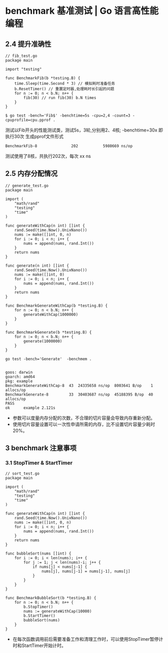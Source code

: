 # benchmark 基准测试 | Go 语言高性能编程

## 2.4 提升准确性
```
// fib_test.go
package main

import "testing"

func BenchmarkFib(b *testing.B) {
	time.Sleep(time.Second * 3) // 模拟耗时准备任务
	b.ResetTimer() // 重置定时器,处理耗时长引起的问题
	for n := 0; n < b.N; n++ {
		fib(30) // run fib(30) b.N times
	}
}
```
```
$ go test -bench='Fib$' -benchtime=5s -cpu=2,4 -count=3 -cpuprofile=cpu.pprof .
```
测试以Fib开头的性能测试类，测试5s，3轮,分别用2、4核; -benchtime=30x 即执行30次
生成pprof文件形式

```
BenchmarkFib-8               202           5980669 ns/op
```
测试使用了8核，共执行202次，每次 xx ns
## 2.5 内存分配情况
```
// generate_test.go
package main

import (
	"math/rand"
	"testing"
	"time"
)

func generateWithCap(n int) []int {
	rand.Seed(time.Now().UnixNano())
	nums := make([]int, 0, n)
	for i := 0; i < n; i++ {
		nums = append(nums, rand.Int())
	}
	return nums
}

func generate(n int) []int {
	rand.Seed(time.Now().UnixNano())
	nums := make([]int, 0)
	for i := 0; i < n; i++ {
		nums = append(nums, rand.Int())
	}
	return nums
}

func BenchmarkGenerateWithCap(b *testing.B) {
	for n := 0; n < b.N; n++ {
		generateWithCap(1000000)
	}
}

func BenchmarkGenerate(b *testing.B) {
	for n := 0; n < b.N; n++ {
		generate(1000000)
	}
}
```
```
go test -bench='Generate'  -benchmem .


goos: darwin
goarch: amd64
pkg: example
BenchmarkGenerateWithCap-8  43  24335658 ns/op  8003641 B/op    1 allocs/op
BenchmarkGenerate-8         33  30403687 ns/op  45188395 B/op  40 allocs/op
PASS
ok      example 2.121s
```
- 参数可以度量内存分配的次数，不合理的切片容量会导致内存重新分配。
- 使用切片容量设置可以一次性申请所需的内存，比不设置切片容量少耗时20%。


## 3 benchmark 注意事项

### 3.1 StopTimer & StartTimer
```
// sort_test.go
package main

import (
	"math/rand"
	"testing"
	"time"
)

func generateWithCap(n int) []int {
	rand.Seed(time.Now().UnixNano())
	nums := make([]int, 0, n)
	for i := 0; i < n; i++ {
		nums = append(nums, rand.Int())
	}
	return nums
}

func bubbleSort(nums []int) {
	for i := 0; i < len(nums); i++ {
		for j := 1; j < len(nums)-i; j++ {
			if nums[j] < nums[j-1] {
				nums[j], nums[j-1] = nums[j-1], nums[j]
			}
		}
	}
}

func BenchmarkBubbleSort(b *testing.B) {
	for n := 0; n < b.N; n++ {
		b.StopTimer()
		nums := generateWithCap(10000)
		b.StartTimer()
		bubbleSort(nums)
	}
}
```
- 在每次函数调用前后需要准备工作和清理工作时，可以使用StopTimer暂停计时和StartTimer开始计时。


